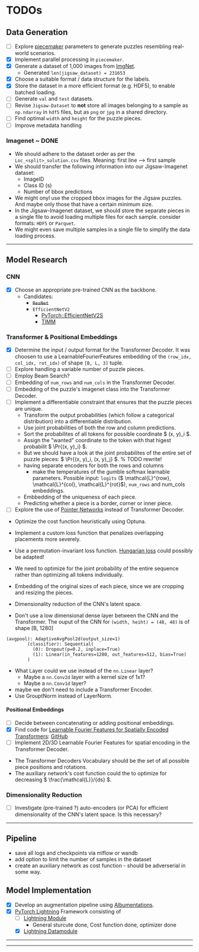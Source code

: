 # TODOs

## Data Generation

- [ ] Explore [piecemaker]([piecemaker](https://github.com/jkenlooper/piecemaker/tree/main?tab=readme-ov-file)) parameters to generate puzzles resembling real-world scenarios.
- [x] Implement parallel processing in `piecemaker`.
- [x] Generate a dataset of 1,000 images from [ImgNet](https://www.kaggle.com/c/imagenet-object-localization-challenge/data).
    - Generated `len(jigsaw_dataset) = 231653`
- [x] Choose a suitable format / data structure for the labels.
- [x] Store the dataset in a more efficient format (e.g. HDF5), to enable batched loading.
- [ ] Generate `val` and `test` datasets.
- [ ] Revise `Jigsaw-Dataset` to **not** store all images belonging to a sample as `np.ndarray` in `hdf5` files, but as `png` or `jpg` in a shared directory.
- [ ] Find optimal `width` and `height` for the puzzle pieces.
- [ ] Improve metadata handling

### Imagenet ~ **DONE**
- We should adhere to the dataset order as per the `Loc_<split>_solution.csv` files. Meaning: first line --> first sample
- We should transfer the following information into our Jigsaw-Imagenet dataset:
  - ImageID
  - Class ID (s)
  - Number of bbox predictions
- We might onyl use the cropped bbox images for the Jigsaw puzzles. And maybe only those that have a certain minimum size.
- In the Jigsaw-Imagenet dataset, we should store the separate pieces in a single file to avoid loading multiple files for each sample. consider formats: `HDF5` or `Parquet`.
- We might even save multiple samples in a single file to simplify the data loading process.


---

## Model Research

### CNN

- [x] Choose an appropriate pre-trained CNN as the backbone.
  - Candidates:
    - ~~``ResNet``~~
    - ``EfficientNetV2``
        - [PyTorch::EfficientNetV2S](https://pytorch.org/vision/main/models/generated/torchvision.models.efficientnet_v2_s.html#torchvision.models.efficientnet_v2_s)
        - [TIMM](https://github.com/huggingface/pytorch-image-models/blob/main/timm/models/efficientnet.py)


### Transformer & Positional Embeddings

- [x] Determine the input / output format for the Transformer Decoder.
    It was choosen to use a LearnableFourierFeatures embedding of the `(row_idx, col_idx, rot_idx)` of shape `[B, L, 3]` tuple.
- [ ] Explore handling a variable number of puzzle pieces.
- [ ] Employ Beam Search?
- [ ] Embedding of `num_rows` and `num_cols` in the Transformer Decoder.
- [ ] Embedding of the puzzle's imagenet class into the Transformer Decoder.
- [ ] Implement a differentiable constraint that ensures that the puzzle pieces are unique.
    - Transform the output probabilities (which follow a categorical distribution) into a differentiable distribution.
    - Use joint probabilities of both the row and column predictions.
    - Sort the probabilites of all tokens for possible coordinate $ (x, y)_i $.
    - Assign the "wanted" coordinate to the token with that higest probabilit $ \Pr\{(x, y)_i\} $.
    - But we should have a look at the joint probabilites of the entire set of puzzle pieces: $ \Pr\{(x, y)_i, (x, y)_j\} $. % TODO rewrite!
    - having separate encoders for both the rows and columns
        - make the temperatures of the gumble softmax learnable parameters. Possible input: `logits` ($ \mathcal{L}^{row}, \mathcal{L}^{col}, \mathcal{L}^{rot}$), `num_rows` and num_cols embeddings.
    - Embbedding of the uniqueness of each piece.
    - Predicting whether a piece is a border, corner or inner piece.
- [ ] Explore the use of [Pointer Networks](https://arxiv.org/abs/1506.03134) instead of Transformer Decoder.

- Optimize the cost function heuristically using Optuna.
- Implement a custom loss function that penalizes overlapping placements more severely.
- Use a permutation-invariant loss function. [Hungarian loss](https://en.wikipedia.org/wiki/Hungarian_algorithm) could possibly be adapted!
- We need to optimize for the joint probability of the entire sequence rather than optimizing all tokens individually.


- Embedding of the original sizes of each piece, since we are cropping and resizing the pieces.

- Dimensionality reduction of the CNN's latent space.
- Don't use a low dimensional dense layer between the CNN and the Transformer. The ouput of the CNN for `(width, heiht) = (48, 48)` is of shape [B, 1280]
```
(avgpool): AdaptiveAvgPool2d(output_size=1)
        (classifier): Sequential(
          (0): Dropout(p=0.2, inplace=True)
          (1): Linear(in_features=1280, out_features=512, bias=True)
        )
```
- What Layer could we use instead of the `nn.Linear` layer?
    - Maybe a `nn.Conv2d` layer with a kernel size of 1x1?
    - Maybe a `nn.Conv1d` layer?
- maybe we don't need to include a Transformer Encoder.
- Use GrouptNorm instead of LayerNorm.

#### Positional Embeddings

- [ ] Decide between concatenating or adding positional embeddings.
- [x] Find code for [Learnable Fourier Features for Spatially Encoded Transformers](https://arxiv.org/pdf/2106.02795v1): [GitHub](https://github.com/JHLew/Learnable-Fourier-Features)
- [ ] Implement 2D/3D Learnable Fourier Features for spatial encoding in the Transformer Decoder.
- The Transformer Decoders Vocabulary should be the set of all possible piece positions and rotations.
- The auxiliary network's cost function could the to optimize for decreasing $ \frac{\mathcal{L}}/{ds} $.
### Dimensionality Reduction

- [ ] Investigate (pre-trained ?) auto-encoders (or PCA) for efficient dimensionality of the CNN's latent space. Is this necessary?
---

## Pipeline
- save all logs and checkpoints via mlflow or wandb
- add option to limit the number of samples in the dataset
- create an auxiliary network as cost function - should be adverserial in some way.

## Model Implementation

- [x] Develop an augmentation pipeline using [Albumentations](https://albumentations.ai/).
- [x] [PyTorch Lightning](https://www.pytorchlightning.ai/) Framework consisting of
  - [ ] [Lightning Module](../src/dl_solver/dl_solver/lit_module.py)
    - General sturcute done, Cost function done, optimizer done
  - [x] [Lightning Datamodule](../src/dl_solver/dl_solver/lit_datamodule.py)

---
---